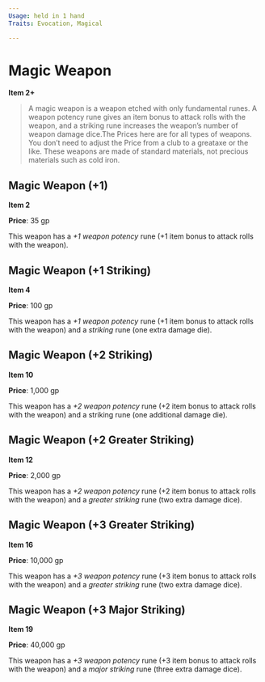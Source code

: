 ```yaml
---
Usage: held in 1 hand
Traits: Evocation, Magical

---
```


# Magic Weapon

**Item 2+**

> A magic weapon is a weapon etched with only fundamental runes. A weapon potency rune gives an item bonus to attack rolls with the weapon, and a striking rune increases the weapon’s number of weapon damage dice.The Prices here are for all types of weapons. You don’t need to adjust the Price from a club to a greataxe or the like. These weapons are made of standard materials, not precious materials such as cold iron.

## Magic Weapon (+1)

**Item 2**

**Price**: 35 gp

This weapon has a *+1 weapon potency* rune (+1 item bonus to attack rolls with the weapon).

## Magic Weapon (+1 Striking)

**Item 4**

**Price**: 100 gp

This weapon has a *+1 weapon potency* rune (+1 item bonus to attack rolls with the weapon) and a *striking* rune (one extra damage die).

## Magic Weapon (+2 Striking)

**Item 10**

**Price**: 1,000 gp

This weapon has a *+2 weapon potency* rune (+2 item bonus to attack rolls with the weapon) and a striking rune (one additional damage die).

## Magic Weapon (+2 Greater Striking)

**Item 12**

**Price**: 2,000 gp

This weapon has a *+2 weapon potency* rune (+2 item bonus to attack rolls with the weapon) and a *greater striking* rune (two extra damage dice).

## Magic Weapon (+3 Greater Striking)

**Item 16**

**Price**: 10,000 gp

This weapon has a *+3 weapon potency* rune (+3 item bonus to attack rolls with the weapon) and a *greater striking* rune (two extra damage dice).

## Magic Weapon (+3 Major Striking)

**Item 19**

**Price**: 40,000 gp

This weapon has a *+3 weapon potency* rune (+3 item bonus to attack rolls with the weapon) and a *major striking* rune (three extra damage dice).
